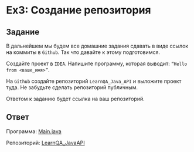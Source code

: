 # Ex3: Создание репозитория

## Задание

В дальнейшем мы будем все домашние задания сдавать в виде ссылок на коммиты в `Github`.
Так что давайте к этому подготовимся.

Создайте проект в `IDEA`. Напишите программу, которая выводит: `“Hello from <ваше_имя>”`.

На `Github` создайте репозиторий `LearnQA_Java_API` и выложите проект туда.
Не забудьте сделать репозиторий публичным.

Ответом к заданию будет ссылка на ваш репозиторий.

## Ответ

Программа: [Main.java](../../../../../src/main/java/Main.java)

Pепозиторий: [LearnQA_JavaAPI](https://github.com/LissaRider/LearnQA_JavaAPI)